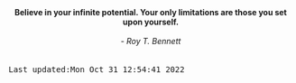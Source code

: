 
<div align="center"><b><span>Believe in your infinite potential. Your only limitations are those you set upon yourself.</span></b><br><br><i> - Roy T. Bennett</i></div>
<br><br><kbd>Last updated:Mon Oct 31 12:54:41 2022</kbd>